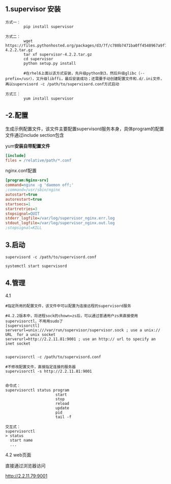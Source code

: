 ## 1.supervisor 安装

```shell
方式一：
		pip install supervisor
		
方式二：
		wget https://files.pythonhosted.org/packages/d3/7f/c780b7471ba0ff4548967a9f7a8b0bfce222c3a496c3dfad0164172222b0/supervisor-4.2.2.tar.gz
		tar xf supervisor-4.2.2.tar.gz
		cd supervisor
		python setup.py install
		
		#在rhel6上面以该方式安装，先升级python到3，然后升级glibc（--prefix=/usr），又升级libffi，最后安装成功；还需要手动创建配置文件和.d/.ini文件，再以supervisord -c /path/to/supervisord.conf方式启动
		
方式三：
		yum install supervisor
```
## -2.配置

生成示例配置文件，该文件主要配置supervisord服务本身，具体program的配置文件通过include section包含

yum**安装自带配置文件**

```ini
[include]
files = /relative/path/*.conf
```

nginx.conf配置

```ini
[program:Nginx-srv]
command=nginx -g 'daemon off;'
;command=/usr/sbin/nginx
autostart=true
autorestart=true
startsecs=1
startretries=3
stopsignal=QUIT
stderr_logfile=/var/log/supervisor_nginx.err.log
stdout_logfile=/var/log/supervisor_nginx.out.log
;stopsignal=KILL

```



## 3.启动

```shell
supervisord -c /path/to/supervisord.conf

systemctl start supervisord
```

## 4.管理

4.1

```shell
#指定所用的配置文件，该文件中可以配置为连接远程的supervisord服务

#4.2.2版本中，将进程sock的chown=zs后，可以通过普通用户zs来直接使用supervisorctl，不用用sudo了
[supervisorctl]
serverurl=unix:///var/run/supervisor/supervisor.sock ; use a unix:// URL  for a unix socket
serverurl=http://2.2.11.81:9001 ; use an http:// url to specify an inet socket


supervisorctl -c /path/to/supervisord.conf

#不修改配置文件，直接指定连接的服务器
supervisorctl -s http://2.2.11.81:9001


命令式：
supervisorctl status program
					  start
					  stop
					  reload
					  update
					  pid
					  tail -f
					  
交互式：
supervisorctl
> status
  start name
  ...
```

4.2 web页面

直接通过浏览器访问

http://2.2.11.79:9001